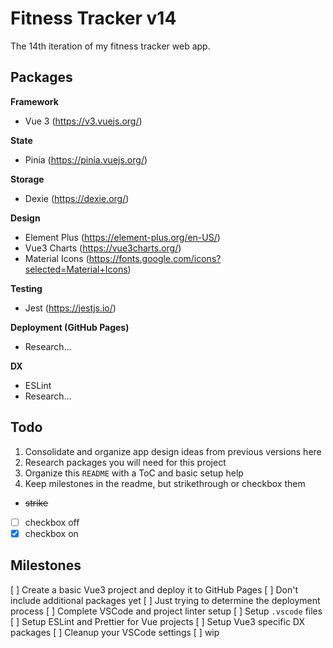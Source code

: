 # Fitness Tracker v14

The 14th iteration of my fitness tracker web app.

## Packages

**Framework**
- Vue 3 (https://v3.vuejs.org/)

**State**
- Pinia (https://pinia.vuejs.org/)

**Storage**
- Dexie (https://dexie.org/)

**Design**
- Element Plus (https://element-plus.org/en-US/)
- Vue3 Charts (https://vue3charts.org/)
- Material Icons (https://fonts.google.com/icons?selected=Material+Icons)

**Testing**
- Jest (https://jestjs.io/)

**Deployment (GitHub Pages)**
- Research...

**DX**
- ESLint
- Research...

## Todo

1) Consolidate and organize app design ideas from previous versions here
2) Research packages you will need for this project
3) Organize this `README` with a ToC and basic setup help
4) Keep milestones in the readme, but strikethrough or checkbox them
  - ~~strike~~
  - [ ] checkbox off
  - [X] checkbox on

## Milestones

[ ] Create a basic Vue3 project and deploy it to GitHub Pages
  [ ] Don't include additional packages yet
  [ ] Just trying to determine the deployment process
[ ] Complete VSCode and project linter setup
  [ ] Setup `.vscode` files
  [ ] Setup ESLint and Prettier for Vue projects
  [ ] Setup Vue3 specific DX packages
  [ ] Cleanup your VSCode settings
[ ] wip

